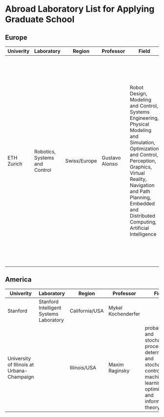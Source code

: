 # Abroad Laboratory List for Applying Graduate School

## Europe

|Univerity|Laboratory|Region|Professor|Field|Admission(master)|Web|
|---|---|---|---|---|---|---|
|ETH Zurich|Robotics, Systems and Control|Swiss/Europe|Gustavo Alonso|Robot Design, Modeling and Control, Systems Engineering, Physical Modeling and Simulation, Optimization and Control, Perception, Graphics, Virtual Reality, Navigation and Path Planning, Embedded and Distributed Computing, Artificial Intelligence|해당 학부 수업, Assessment of the profile, Perfomance and grades, Academic ranking, CV and motivation letter describing personal goals and mmotivation for studying for the Master's in Robotics, Systems, and Control at ETH Zurich, Three preferred tutors and their order of preference, 2 letters of recommendation, GRE Test, Any additional documents that may be relevant for the application such as scienttific of professional publications, awards, infomation about previous education, etc, An English test for non-native speaker (TOFEL, IELTS or equivalent)|https://master-robotics.ethz.ch/|

## America

|Univerity|Laboratory|Region|Professor|Field|Web|
|---|---|---|---|---|---|
|Stanford|Stanford Intelligent Systems Laboratory|California/USA|Mykel Kochenderfer||https://sisl.stanford.edu/|
|University of Illinois at Urbana-Champaign||Illinois/USA|Maxim Raginsky|probability and stochastic processes, deterministic and stochastic control, machine learning, optimization, and information theory|https://maxim.ece.illinois.edu/